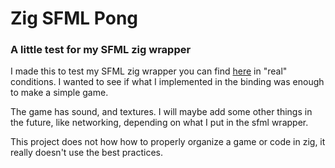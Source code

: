 # Zig SFML Pong

### A little test for my SFML zig wrapper

I made this to test my SFML zig wrapper you can find [here](https://github.com/Guigui220D/sfml-wrapper) in "real" conditions. I wanted to see if what I implemented in the binding was enough to make a simple game.

The game has sound, and textures. I will maybe add some other things in the future, like networking, depending on what I put in the sfml wrapper.

This project does not how how to properly organize a game or code in zig, it really doesn't use the best practices.
